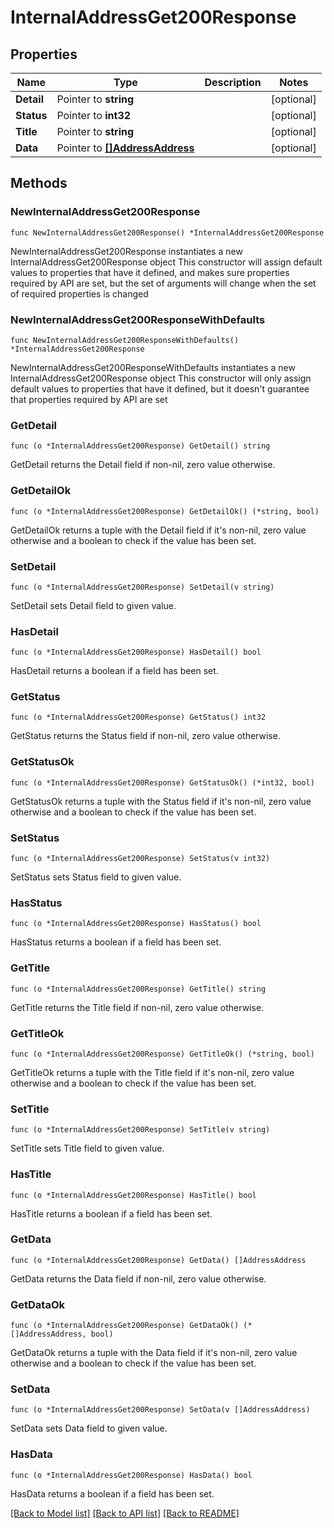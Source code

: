 # InternalAddressGet200Response

## Properties

Name | Type | Description | Notes
------------ | ------------- | ------------- | -------------
**Detail** | Pointer to **string** |  | [optional] 
**Status** | Pointer to **int32** |  | [optional] 
**Title** | Pointer to **string** |  | [optional] 
**Data** | Pointer to [**[]AddressAddress**](AddressAddress.md) |  | [optional] 

## Methods

### NewInternalAddressGet200Response

`func NewInternalAddressGet200Response() *InternalAddressGet200Response`

NewInternalAddressGet200Response instantiates a new InternalAddressGet200Response object
This constructor will assign default values to properties that have it defined,
and makes sure properties required by API are set, but the set of arguments
will change when the set of required properties is changed

### NewInternalAddressGet200ResponseWithDefaults

`func NewInternalAddressGet200ResponseWithDefaults() *InternalAddressGet200Response`

NewInternalAddressGet200ResponseWithDefaults instantiates a new InternalAddressGet200Response object
This constructor will only assign default values to properties that have it defined,
but it doesn't guarantee that properties required by API are set

### GetDetail

`func (o *InternalAddressGet200Response) GetDetail() string`

GetDetail returns the Detail field if non-nil, zero value otherwise.

### GetDetailOk

`func (o *InternalAddressGet200Response) GetDetailOk() (*string, bool)`

GetDetailOk returns a tuple with the Detail field if it's non-nil, zero value otherwise
and a boolean to check if the value has been set.

### SetDetail

`func (o *InternalAddressGet200Response) SetDetail(v string)`

SetDetail sets Detail field to given value.

### HasDetail

`func (o *InternalAddressGet200Response) HasDetail() bool`

HasDetail returns a boolean if a field has been set.

### GetStatus

`func (o *InternalAddressGet200Response) GetStatus() int32`

GetStatus returns the Status field if non-nil, zero value otherwise.

### GetStatusOk

`func (o *InternalAddressGet200Response) GetStatusOk() (*int32, bool)`

GetStatusOk returns a tuple with the Status field if it's non-nil, zero value otherwise
and a boolean to check if the value has been set.

### SetStatus

`func (o *InternalAddressGet200Response) SetStatus(v int32)`

SetStatus sets Status field to given value.

### HasStatus

`func (o *InternalAddressGet200Response) HasStatus() bool`

HasStatus returns a boolean if a field has been set.

### GetTitle

`func (o *InternalAddressGet200Response) GetTitle() string`

GetTitle returns the Title field if non-nil, zero value otherwise.

### GetTitleOk

`func (o *InternalAddressGet200Response) GetTitleOk() (*string, bool)`

GetTitleOk returns a tuple with the Title field if it's non-nil, zero value otherwise
and a boolean to check if the value has been set.

### SetTitle

`func (o *InternalAddressGet200Response) SetTitle(v string)`

SetTitle sets Title field to given value.

### HasTitle

`func (o *InternalAddressGet200Response) HasTitle() bool`

HasTitle returns a boolean if a field has been set.

### GetData

`func (o *InternalAddressGet200Response) GetData() []AddressAddress`

GetData returns the Data field if non-nil, zero value otherwise.

### GetDataOk

`func (o *InternalAddressGet200Response) GetDataOk() (*[]AddressAddress, bool)`

GetDataOk returns a tuple with the Data field if it's non-nil, zero value otherwise
and a boolean to check if the value has been set.

### SetData

`func (o *InternalAddressGet200Response) SetData(v []AddressAddress)`

SetData sets Data field to given value.

### HasData

`func (o *InternalAddressGet200Response) HasData() bool`

HasData returns a boolean if a field has been set.


[[Back to Model list]](../README.md#documentation-for-models) [[Back to API list]](../README.md#documentation-for-api-endpoints) [[Back to README]](../README.md)


